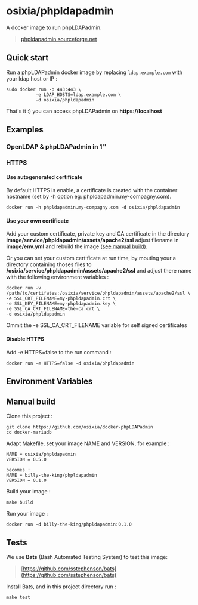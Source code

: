 # osixia/phpldapadmin

A docker image to run phpLDAPadmin.
> [phpldapadmin.sourceforge.net](http://phpldapadmin.sourceforge.net)


## Quick start

Run a phpLDAPadmin docker image by replacing `ldap.example.com` with your ldap host or IP :

    sudo docker run -p 443:443 \
               -e LDAP_HOSTS=ldap.example.com \
               -d osixia/phpldapadmin

That's it :) you can access phpLDAPadmin on **https://localhost**


## Examples

### OpenLDAP & phpLDAPadmin in 1''

### HTTPS

#### Use autogenerated certificate
By default HTTPS is enable, a certificate is created with the container hostname (set by -h option eg: phpldapadmin.my-compagny.com).

	docker run -h phpldapadmin.my-compagny.com -d osixia/phpldapadmin

#### Use your own certificate

Add your custom certificate, private key and CA certificate in the directory **image/service/phpldapadmin/assets/apache2/ssl** adjust filename in **image/env.yml** and rebuild the image ([see manual build](#manual-build)).

Or you can set your custom certificate at run time, by mouting your a directory containing thoses files to **/osixia/service/phpldapadmin/assets/apache2/ssl** and adjust there name with the following environment variables :

	docker run -v /path/to/certifates:/osixia/service/phpldapadmin/assets/apache2/ssl \
	-e SSL_CRT_FILENAME=my-phpldapadmin.crt \
	-e SSL_KEY_FILENAME=my-phpldapadmin.key \
	-e SSL_CA_CRT_FILENAME=the-ca.crt \
	-d osixia/phpldapadmin

Ommit the -e SSL_CA_CRT_FILENAME variable for self signed certificates

#### Disable HTTPS
Add -e HTTPS=false to the run command :

    docker run -e HTTPS=false -d osixia/phpldapadmin

## Environment Variables

## Manual build

Clone this project :

	git clone https://github.com/osixia/docker-phpLDAPadmin
	cd docker-mariadb

Adapt Makefile, set your image NAME and VERSION, for example :

	NAME = osixia/phpldapadmin
	VERSION = 0.5.0

	becomes :
	NAME = billy-the-king/phpldapadmin
	VERSION = 0.1.0

Build your image :

	make build

Run your image :

	docker run -d billy-the-king/phpldapadmin:0.1.0

## Tests

We use **Bats** (Bash Automated Testing System) to test this image:

> [https://github.com/sstephenson/bats](https://github.com/sstephenson/bats)

Install Bats, and in this project directory run :

	make test
